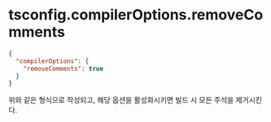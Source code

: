 # tsconfig.compilerOptions.removeComments

```json
{
  "compilerOptions": {
    "removeComments": true
  }
}
```

위와 같은 형식으로 작성되고, 해당 옵션을 활성화시키면 빌드 시 모든 주석을 제거시킨다.
